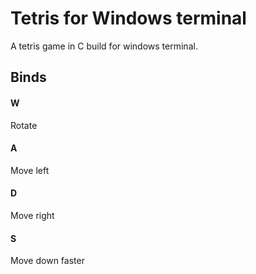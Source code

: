 # Tetris for Windows terminal
A tetris game in C build for windows terminal.

## Binds
#### W
Rotate
#### A
Move left
#### D
Move right
#### S
Move down faster
